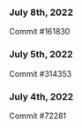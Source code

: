 ### July 8th, 2022

Commit #161830

### July 5th, 2022

Commit #314353


### July 4th, 2022

Commit #72281
